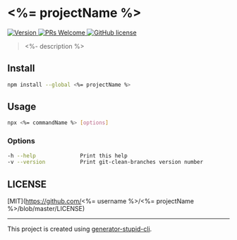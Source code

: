# <%= projectName %>

<p>
  <a href="https://www.npmjs.com/package/<%= projectName %>">
    <img src="https://img.shields.io/npm/v/<%= projectName %>.svg" alt="Version" />
  </a>
  <a href="https://github.com/yyz945947732/<%= projectName %>/pulls">
    <img
      src="https://img.shields.io/badge/PRs-welcome-brightgreen.svg"
      alt="PRs Welcome"
    />
  </a>
  <a href="/LICENSE.md">
    <img
      src="https://img.shields.io/badge/license-MIT-blue.svg"
      alt="GitHub license"
    />
  </a>
</p>

> <%- description %>

## Install

```bash
npm install --global <%= projectName %>
```

## Usage

```bash
npx <%= commandName %> [options]
```

### Options

```bash
-h --help              Print this help
-v --version           Print git-clean-branches version number
```

## LICENSE

[MIT](https://github.com/<%= username %>/<%= projectName %>/blob/master/LICENSE)

---

This project is created using [generator-stupid-cli](https://github.com/yyz945947732/generator-stupid-cli).
